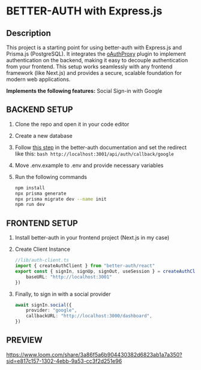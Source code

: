 # BETTER-AUTH with Express.js

## Description
This project is a starting point for using better-auth with Express.js and Prisma.js (PostgreSQL).
It integrates the [oAuthProxy](https://www.better-auth.com/docs/plugins/oauth-proxy) plugin to implement authentication on the backend, making it easy to decouple authentication from your frontend. This setup works seamlessly with any frontend framework (like Next.js) and provides a secure, scalable foundation for modern web applications.

**Implements the following features:** Social Sign-in with Google

## BACKEND SETUP
1. Clone the repo and open it in your code editor
2. Create a new database
3. Follow [this step](https://www.better-auth.com/docs/authentication/google#get-your-google-credentials) in the better-auth documentation and set the redirect like this: ```bash http://localhost:3001/api/auth/callback/google```
4. Move .env.example to .env and provide necessary variables
5. Run the following commands
   
   ```bash
   npm install
   npx prisma generate
   npx prisma migrate dev --name init
   npm run dev
   ```
## FRONTEND SETUP
1. Install better-auth in your frontend project (Next.js in my case)
2. Create Client Instance
   
   ```typescript
   //lib/auth-client.ts
   import { createAuthClient } from "better-auth/react"
   export const { signIn, signUp, signOut, useSession } = createAuthClient({
       baseURL: "http://localhost:3001"
   })
   ```
4. Finally, to sign in with a social provider
   
   ```typescript
   await signIn.social({
       provider: "google",
       callbackURL: "http://localhost:3000/dashboard",
   })
   ```
## PREVIEW
https://www.loom.com/share/3a86f5a6b904430382d6823ab1a7a350?sid=e817c157-1302-4ebb-9a53-cc3f2d251e96
